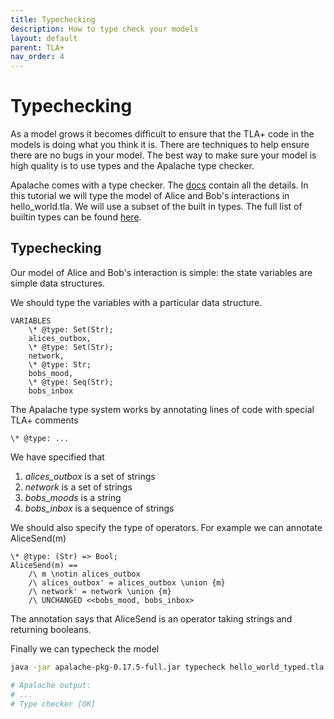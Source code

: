 ```yaml
---
title: Typechecking
description: How to type check your models
layout: default
parent: TLA+
nav_order: 4
---
```


# Typechecking

As a model grows it becomes difficult to ensure that the TLA+ code in the models is doing what you think it is. There are techniques to help ensure there are no bugs in your model. The best way to make sure your model is high quality is to use types and the Apalache type checker.

Apalache comes with a type checker. The [docs](https://apalache.informal.systems/docs/HOWTOs/howto-write-type-annotations.html) contain all the details. In this tutorial we will type the model of Alice and Bob's interactions in hello_world.tla. We will use a subset of the built in types. The full list of builtin types can be found [here](https://apalache.informal.systems/docs/adr/002adr-types.html?highlight=types#11-type-grammar-type-system-1-or-ts1).


## Typechecking

Our model of Alice and Bob's interaction is simple: the state variables are simple data structures.

We should type the variables with a particular data structure.

```tla
VARIABLES
    \* @type: Set(Str);
    alices_outbox,
    \* @type: Set(Str);
    network,
    \* @type: Str;
    bobs_mood,
    \* @type: Seq(Str);
    bobs_inbox
```

The Apalache type system works by annotating lines of code with special TLA+ comments

```
\* @type: ...
```

We have specified that 

1. _alices_outbox_ is a set of strings
2. _network_ is a set of strings
3. _bobs_moods_ is a string
4. _bobs_inbox_ is a sequence of strings

We should also specify the type of operators. For example we can annotate AliceSend(m)

```tla
\* @type: (Str) => Bool;
AliceSend(m) == 
    /\ m \notin alices_outbox
    /\ alices_outbox' = alices_outbox \union {m}
    /\ network' = network \union {m}
    /\ UNCHANGED <<bobs_mood, bobs_inbox>
```

The annotation says that AliceSend is an operator taking strings and returning booleans.

Finally we can typecheck the model

```bash
java -jar apalache-pkg-0.17.5-full.jar typecheck hello_world_typed.tla

# Apalache output:
# ...
# Type checker [OK]
```
